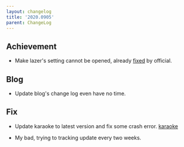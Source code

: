 ```yaml
---
layout: changelog
title: '2020.0905'
parent: ChangeLog
---
```


## Achievement

- Make lazer's setting cannot be opened, already [fixed](https://github.com/ppy/osu/issues/10053) by official.

## Blog

- Update blog's change log even have no time.

## Fix

- Update karaoke to latest version and fix some crash error. [karaoke](#158@LumpBloom7)

- My bad, trying to tracking update every two weeks.
